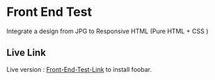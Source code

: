 # Front End Test

Integrate a design from JPG to Responsive HTML (Pure HTML + CSS )

## Live Link

Live version : [Front-End-Test-Link](https://mystagin.website/test2019/front-end-test-1/) to install foobar.
